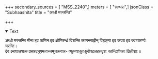 +++
secondary_sources = [ "MSS_2240",]
meters = [ "स्रग्धरा",]
jsonClass = "Subhaashita"
title = "अब्धौ मज्जन्ति"

+++

<details open><summary>Text</summary>

अब्धौ मज्जन्ति मीना इव फणिन इव क्षौणिरन्ध्रं विशन्ति क्रामन्त्यद्रीन् विहङ्गा इव कपय इव क्वाप्यरण्ये चरन्ति।  
देव क्ष्मापालशक्र प्रसरदनुपमत्वच्चमूचक्रवाह- व्यूहव्याधूतधूलीपटलहतदृशः कान्दिशीकाः क्षितीशाः॥
</details>
